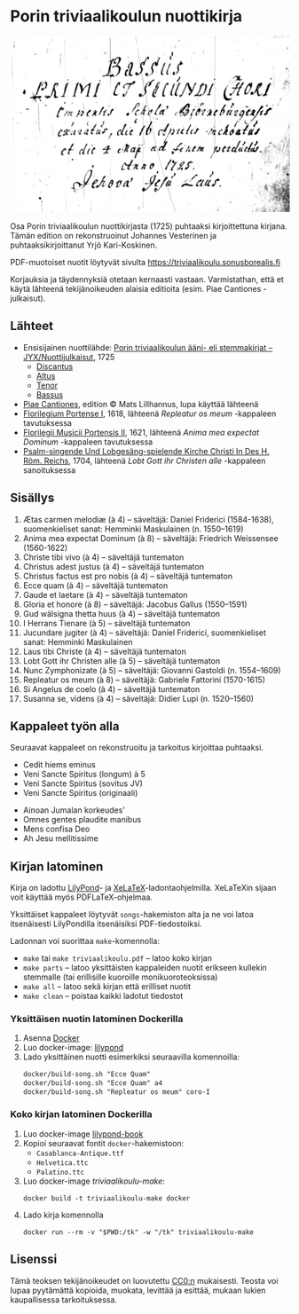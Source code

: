 # Porin triviaalikoulun nuottikirja

![Bassus-stemmakirjan avaussivu](facsimile/bassus.jpg)

Osa Porin triviaalikoulun nuottikirjasta (1725) puhtaaksi kirjoittettuna kirjana. Tämän edition on rekonstruoinut Johannes Vesterinen ja puhtaaksikirjoittanut Yrjö Kari-Koskinen.

PDF-muotoiset nuotit löytyvät sivulta https://triviaalikoulu.sonusborealis.fi

Korjauksia ja täydennyksiä otetaan kernaasti vastaan. Varmistathan, että et käytä lähteenä tekijänoikeuden alaisia editioita (esim. Piae Cantiones -julkaisut).

## Lähteet

- Ensisijainen nuottilähde: [Porin triviaalikoulun ääni- eli stemmakirjat – JYX/Nuottijulkaisut](https://jyx.jyu.fi/handle/123456789/19464), 1725
	- [Discantus](https://jyx.jyu.fi/dspace/handle/123456789/18957)
	- [Altus](https://jyx.jyu.fi/dspace/handle/123456789/18955)
	- [Tenor](https://jyx.jyu.fi/dspace/handle/123456789/18958)
	- [Bassus](https://jyx.jyu.fi/dspace/handle/123456789/18956)
- [Piae Cantiones](http://www.lillhannus.net/piae-cantiones/), edition © Mats Lillhannus, lupa käyttää lähteenä
- [Florilegium Portense I](https://imslp.org/wiki/Florilegium_Portense_I_(Bodenschatz%2C_Erhard)), 1618, lähteenä _Repleatur os meum_ -kappaleen tavutuksessa
- [Florilegii Musicii Portensis II](https://imslp.org/wiki/Florilegii_Musicii_Portensis_II_(Bodenschatz%2C_Erhard)), 1621, lähteenä _Anima mea expectat Dominum_ -kappaleen tavutuksessa
- [Psalm-singende Und Lobgesäng-spielende Kirche Christi In Des H. Röm. Reichs](https://books.google.fi/books?id=_IbEDNe32scC&lpg=PA64&ots=gOW-IaE6Rp&hl=fi&pg=PA64#v=onepage&q&f=true), 1704, lähteenä _Lobt Gott ihr Christen alle_ -kappaleen sanoituksessa

## Sisällys

1. Ætas carmen melodiæ (à 4) – säveltäjä: Daniel Friderici (1584-1638), suomenkieliset sanat: Hemminki Maskulainen (n. 1550–1619)
1. Anima mea expectat Dominum (à 8) – säveltäjä: Friedrich Weissensee (1560-1622)
1. Christe tibi vivo (à 4) – säveltäjä tuntematon
1. Christus adest justus (à 4) – säveltäjä tuntematon
1. Christus factus est pro nobis (à 4) – säveltäjä tuntematon
1. Ecce quam (à 4) – säveltäjä tuntematon
1. Gaude et laetare (à 4) – säveltäjä tuntematon
1. Gloria et honore (à 8) – säveltäjä: Jacobus Gallus (1550–1591)
1. Gud wälsigna thetta huus (à 4) – säveltäjä tuntematon
1. I Herrans Tienare (à 5) – säveltäjä tuntematon
1. Jucundare jugiter (à 4) – säveltäjä: Daniel Friderici, suomenkieliset sanat: Hemminki Maskulainen
1. Laus tibi Christe (à 4) – säveltäjä tuntematon
1. Lobt Gott ihr Christen alle (à 5) – säveltäjä tuntematon
1. Nunc Zymphonizate (à 5) – säveltäjä: Giovanni Gastoldi (n. 1554–1609)
1. Repleatur os meum (à 8) – säveltäjä: Gabriele Fattorini (1570-1615)
1. Si Angelus de coelo (à 4) – säveltäjä tuntematon
1. Susanna se, videns (à 4) – säveltäjä: Didier Lupi (n. 1520–1560)

## Kappaleet työn alla

Seuraavat kappaleet on rekonstruoitu ja tarkoitus kirjoittaa puhtaaksi.
- Cedit hiems eminus
- Veni Sancte Spiritus (longum) à 5
- Veni Sancte Spiritus (sovitus JV)
- Veni Sancte Spiritus (originaali)
* Ainoan Jumalan korkeudes'
* Omnes gentes plaudite manibus
* Mens confisa Deo
* Ah Jesu mellitissime

## Kirjan latominen

Kirja on ladottu [LilyPond](http://lilypond.org/)- ja [XeLaTeX](http://xetex.sourceforge.net/)-ladontaohjelmilla. XeLaTeXin sijaan voit käyttää myös PDFLaTeX-ohjelmaa.

Yksittäiset kappaleet löytyvät `songs`-hakemiston alta ja ne voi latoa itsenäisesti LilyPondilla itsenäisiksi PDF-tiedostoiksi.

Ladonnan voi suorittaa `make`-komennolla:
* `make` tai `make triviaalikoulu.pdf` – latoo koko kirjan
* `make parts` – latoo yksittäisten kappaleiden nuotit erikseen kullekin stemmalle (tai erillisille kuoroille monikuoroteoksissa)
* `make all` – latoo sekä kirjan että erilliset nuotit
* `make clean` – poistaa kaikki ladotut tiedostot

### Yksittäisen nuotin latominen Dockerilla

1. Asenna [Docker](https://www.docker.com/)
1. Luo docker-image: [lilypond](https://github.com/ykarikos/lilypond-docker)
1. Lado yksittäinen nuotti esimerkiksi seuraavilla komennoilla:
	```
	docker/build-song.sh "Ecce Quam"
	docker/build-song.sh "Ecce Quam" a4
	docker/build-song.sh "Repleatur os meum" coro-I
	```

### Koko kirjan latominen Dockerilla

1. Luo docker-image [lilypond-book](https://github.com/ykarikos/lilypond-docker)
1. Kopioi seuraavat fontit `docker`-hakemistoon:
	- `Casablanca-Antique.ttf`
	- `Helvetica.ttc`
	- `Palatino.ttc`
1. Luo docker-image *triviaalikoulu-make*:
	```
	docker build -t triviaalikoulu-make docker
	```
1. Lado kirja komennolla
	```
	docker run --rm -v "$PWD:/tk" -w "/tk" triviaalikoulu-make
	```

## Lisenssi

Tämä teoksen tekijänoikeudet on luovutettu [CC0:n](https://creativecommons.org/publicdomain/zero/1.0/deed.fi) mukaisesti. Teosta voi lupaa pyytämättä kopioida, muokata, levittää ja esittää, mukaan lukien kaupallisessa tarkoituksessa.

